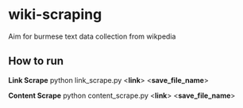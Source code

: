 # wiki-scraping
Aim for burmese text data collection from wikpedia

## How to run
**Link Scrape** 
   python link_scrape.py <**link**> <**save_file_name**>

**Content Scrape**
   python content_scrape.py <**link**> <**save_file_name**>

